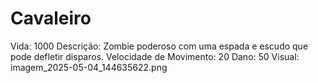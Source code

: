 # Cavaleiro

Vida: 1000
Descrição: Zombie poderoso com uma espada e escudo que pode defletir disparos. 
Velocidade de Movimento: 20
Dano: 50
Visual: imagem_2025-05-04_144635622.png